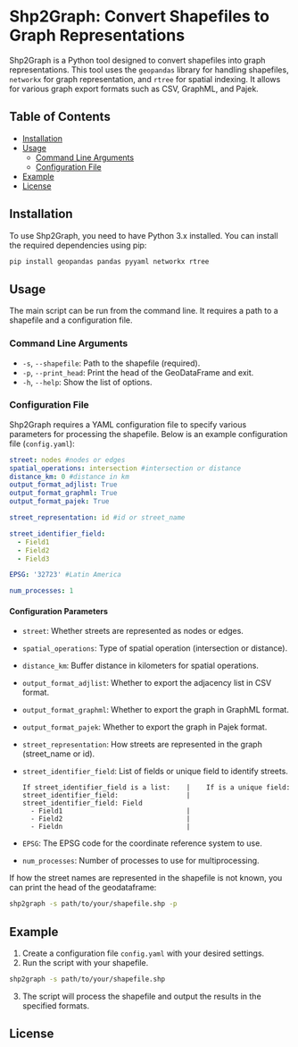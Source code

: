 # Shp2Graph: Convert Shapefiles to Graph Representations

Shp2Graph is a Python tool designed to convert shapefiles into graph representations. This tool uses the `geopandas` library for handling shapefiles, `networkx` for graph representation, and `rtree` for spatial indexing. It allows for various graph export formats such as CSV, GraphML, and Pajek.

## Table of Contents

- [Installation](#installation)
- [Usage](#usage)
  - [Command Line Arguments](#command-line-arguments)
  - [Configuration File](#configuration-file)
- [Example](#example)
- [License](#license)

## Installation

To use Shp2Graph, you need to have Python 3.x installed. You can install the required dependencies using pip:

```bash
pip install geopandas pandas pyyaml networkx rtree
```

## Usage

The main script can be run from the command line. It requires a path to a shapefile and a configuration file.

### Command Line Arguments
- `-s`, `--shapefile`: Path to the shapefile (required).
- `-p`, `--print_head`: Print the head of the GeoDataFrame and exit.
- `-h`, `--help`: Show the list of options.

### Configuration File

Shp2Graph requires a YAML configuration file to specify various parameters for processing the shapefile. Below is an example configuration file (`config.yaml`):

```yaml
street: nodes #nodes or edges
spatial_operations: intersection #intersection or distance
distance_km: 0 #distance in km
output_format_adjlist: True 
output_format_graphml: True
output_format_pajek: True

street_representation: id #id or street_name

street_identifier_field:
  - Field1
  - Field2
  - Field3

EPSG: '32723' #Latin America

num_processes: 1
```
#### Configuration Parameters
- `street`: Whether streets are represented as nodes or edges.

- `spatial_operations`: Type of spatial operation (intersection or distance).

- `distance_km`: Buffer distance in kilometers for spatial operations.
  
- `output_format_adjlist`: Whether to export the adjacency list in CSV format.
- `output_format_graphml`: Whether to export the graph in GraphML format.
- `output_format_pajek`: Whether to export the graph in Pajek format.

- `street_representation`: How streets are represented in the graph (street_name or id).

- `street_identifier_field`: List of fields or unique field to identify streets.
  ```
  If street_identifier_field is a list:    |    If is a unique field:
  street_identifier_field:                 |    street_identifier_field: Field                
    - Field1                               |
    - Field2                               |
    - Fieldn                               |
  ```
- `EPSG`: The EPSG code for the coordinate reference system to use.

- `num_processes`: Number of processes to use for multiprocessing.

If how the street names are represented in the shapefile is not known, you can print the head of the geodataframe:
```bash
shp2graph -s path/to/your/shapefile.shp -p
```
## Example
1. Create a configuration file `config.yaml` with your desired settings.
2. Run the script with your shapefile.

  ```bash
  shp2graph -s path/to/your/shapefile.shp
  ```
3. The script will process the shapefile and output the results in the specified formats.

## License
